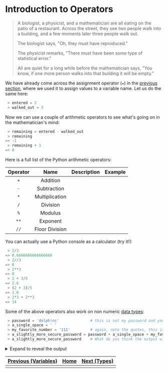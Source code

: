 # Introduction to Operators

> A biologist, a physicist, and a mathematician are all eating on the patio of a restaurant. Across the street, they see two people walk into a building, and a few moments later three people walk out.
>
> The biologist says, "Oh, they must have reproduced."
>
> The physicist remarks, "There must have been some type of statistical error."
>
> All are quiet for a long while before the mathematician says, "You know, if one more person walks into that building it will be empty."

We have already come across the assignment operator (` = `) in the [previous section](variables.md), where we used it to assign values to a variable name. Let us do the same here:
```python
 > entered = 2
 > walked_out = 3
```

Now we can use a couple of arithmetic operators to see what's going on in the mathematician's mind:
```python
 > remaining = entered - walked_out
 > remaining
=> -1
 > remaining + 1
=> 0
```

Here is a full list of the Python arithmetic operators:

| Operator | Name           | Description | Example |
|:--------:|:--------------:|:------------|:--------|
| `+`      | Addition       |             |         |
| `-`      | Subtraction    |             |         |
| `*`      | Multiplication |             |         |
| `/`      | Division       |             |         |
| `%`      | Modulus        |             |         |
| `**`     | Exponent       |             |         |
| `//`     | Floor Division |             |         |

You can actually use a Python console as a calculator (try it!):
```python
 > 2/3
=> 0.6666666666666666
 > 2//3
=> 0
 > 2**3
=> 8
 > 2 + 3/5
=> 2.6
 > (2 + 3)/5
=> 1.0
 > 2*3 + 2**3
=> 14 
```

Some of the above operators also work on non numeric [data types](types_intro.md):

```python
 > password = 'dolph!ns'              # this is not my password and you should never store passwords in code
 > a_single_space = ' '
 > my_favorite_number = '111'         # again, note the quotes, this is different from 111 (without quotes), more on this in the next section
 > a_slightly_more_secure_password = password + a_single_space + my_favorite_number
 > a_slightly_more_secure_password    # What do you think the output will be?
```
<details>
  <summary>Expand to reveal the output</summary>
  <pre><code class='highlighter-rouge'> # Well, it would be the same as:
 > 'dolph!ns' + ' ' + '111'
=> 'dolp!ns 111'</code></pre>
</details>


| [Previous (Variables)](variables.md) | [Home](index.md) | [Next (Types)](types_intro.md) |
|:-------------------------------------|:----------------:|-------------------------------:|
|                                      |                  |                                |

